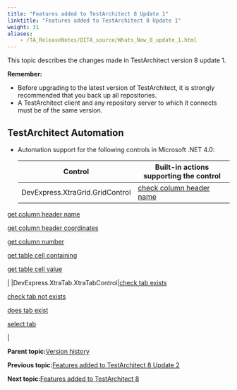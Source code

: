 ```yaml
--- 
title: "Features added to TestArchitect 8 Update 1"
linktitle: "Features added to TestArchitect 8 Update 1"
weight: 31
aliases: 
    - /TA_ReleaseNotes/DITA_source/Whats_New_8_update_1.html
---
```


This topic describes the changes made in TestArchitect version 8 update 1.

**Remember:**

-   Before upgrading to the latest version of TestArchitect, it is strongly recommended that you back up all repositories.
-   A TestArchitect client and any repository server to which it connects must be of the same version.

## TestArchitect Automation

-   Automation support for the following controls in Microsoft .NET 4.0:

    |Control|Built-in actions supporting the control|
    |-------|---------------------------------------|
    |DevExpress.XtraGrid.GridControl|[check column header name](/TA_Automation/Topics/bia_check_column_header_name.html)

 [get column header name](/TA_Automation/Topics/bia_get_column_header_name.html)

 [get column header coordinates](/TA_Automation/Topics/bia_get_column_header_coordinates.html)

 [get column number](/TA_Automation/Topics/bia_get_column_number.html)

 [get table cell containing](/TA_Automation/Topics/bia_get_table_cell_containing.html)

 [get table cell value](/TA_Automation/Topics/bia_get_table_cell_value.html)

|
    |DevExpress.XtraTab.XtraTabControl|[check tab exists](/TA_Automation/Topics/bia_check_tab_exists.html)

 [check tab not exists](/TA_Automation/Topics/bia_check_tab_not_exists.html)

 [does tab exist](/TA_Automation/Topics/bia_does_tab_exist.html)

 [select tab](/TA_Automation/Topics/bia_select_tab.html)

|


**Parent topic:**[Version history](/TA_ReleaseNotes/DITA_source/Version_History.html)

**Previous topic:**[Features added to TestArchitect 8 Update 2](/TA_ReleaseNotes/DITA_source/Whats_New_8_update_2.html)

**Next topic:**[Features added to TestArchitect 8](/TA_ReleaseNotes/DITA_source/Whats_New_8.html)

